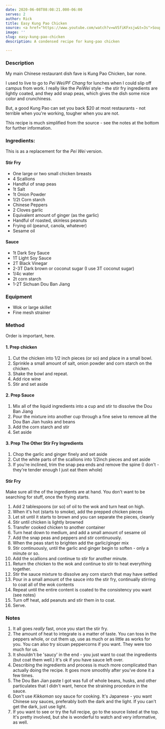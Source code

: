 ```yaml
---
date: 2020-06-08T08:08:21.000-06:00
serves: 2
author: Rick
title: Easy Kung Pao Chicken
source: <a href="https://www.youtube.com/watch?v=wVSfiKFxsjw&t=3s">Souped Up Recipes</a>
image: ''
slug: easy-kung-pao-chicken
description: A condensed recipe for kung-pao chicken

---
```

### Description

My main Chinese restaurant dish fave is Kung Pao Chicken, bar none.

I used to live to go to _Pei Wei/PF Chang_ for lunches when I could slip off campus from work.  I really like the _PeiWei_ style - the stir fry ingredients are lightly coated, and they add snap peas, which gives the dish some nice color and crunchiness.

But, a good Kung Pao can set you back $20 at most restaurants - not terrible when you're working, tougher when you are not.

This recipe is much simplified from the source - see the notes at the bottom for further information.

### Ingredients:

This is as a replacement for the _Pei Wei_ version.

#### Stir Fry

* One large or two small chicken breasts
* 4 Scallions
* Handful of snap peas
* 1t Salt
* 1t Onion Powder
* 1/2t Corn starch
* Chinese Peppers
* 2 Cloves garlic
* Equivalent amount of ginger (as the garlic)
* Handful of roasted, skinless peanuts
* Frying oil (peanut, canola, whatever)
* Sesame oil

#### Sauce

* 1t Dark Soy Sauce
* 1T Light Soy Sauce
* 2T Black Vinegar
* 2-3T Dark brown or coconut sugar (I use 3T coconut sugar)
* 1/4c water
* 2t corn starch
* 1-2T Sichuan Dou Ban Jiang

### Equipment

* Wok or large skillet
* Fine mesh strainer

### Method

Order is important, here.

#### 1. Prep chicken

1. Cut the chicken into 1/2 inch pieces (or so) and place in a small bowl.
2. Sprinkle a small amount of salt, onion powder and corn starch on the chicken.
3. Shake the bowl and repeat.
4. Add rice wine
5. Stir and set aside

#### 2. Prep Sauce

1. Mix all of the liquid ingredients into a cup and stir to dissolve the Dou Ban Jiang
2. Pour the mixture into another cup through a fine seive to remove all the Dou Ban Jian husks and beans
3. Add the corn starch and stir
4. Set aside

#### 3. Prep The Other Stir Fry Ingredients

1. Chop the garlic and ginger finely and set aside
2. Cut the white parts of the scallions into 1/2inch pieces and set aside
3. If you're inclined, trim the snap pea ends and remove the spine (I don't - they're tender enough I just eat them whole)

#### Stir Fry

Make sure all the of the ingredients are at hand.  You don't want to be searching for stuff, once the frying starts.

 1. Add 2 tablespoons (or so) of oil to the wok and turn heat on high.
 2. When it's hot (starts to smoke), add the prepped chicken pieces
 3. Let sit until it starts to brown and you can separate the pieces, cleanly
 4. Stir until chicken is lightly browned
 5. Transfer  cooked chicken to another container
 6. Turn heat down to medium, and add a small amount of sesame oil
 7. Add the snap peas and peppers and stir continuously.
 8. When the peas start to brighten add the garlic/ginger mix
 9. Stir continuously, until the garlic and ginger begin to soften - only a minute or so.
10. Add the scallions and continue to stir for another minute.
11. Return the chicken to the wok and continue to stir to heat everything together.
12. Stir the sauce mixture to dissolve any corn starch that may have settled
13. Pour in a small amount of the sauce into the stir fry, continually stirring to coat all of the wok contents
14. Repeat until the entire content is coated to the consistency you want (see notes)
15. Turn off heat, add peanuts and stir them in to coat.
16. Serve.

### Notes

1. It all goes _really_ fast, once you start the stir fry.
2. The amount of heat to integrate is a matter of taste.  You can toss in the peppers whole, or cut them up, use as much or as little as works for you.  You can also try sicuan peppercorns if you want.  They were too much for us.
3. It shouldn't be 'saucy' in the end - you just want to coat the ingredients (but coat them well.)  It's ok if you have sauce left over.
4. Describing the ingredients and process is much more complicated than actually doing the recipe.  It goes more smoothly after you've done it a few times.
5. The Dou Ban Jian paste I got was full of whole beans, husks, and other particulates that I didn't want, hence the straining procedure in the sauce.
6. Don't use _Kikkoman_ soy sauce for cooking.  It's Japanese - you want Chinese soy sauces, preferably both the dark and the light.  If you can't get the dark, just use light.
7. If you want to see or try the full recipe, go to the source listed at the top.  It's pretty involved, but she is wonderful to watch and very informative, as well.